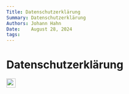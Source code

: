 ```yaml
---
Title: Datenschutzerklärung
Summary: Datenschutzerklärung
Authors: Johann Hahn
Date:    August 28, 2024
tags:
---
```


#  Datenschutzerklärung

<img src="../assets/logos/datenschutz-96.png" width="24" height="24" />
